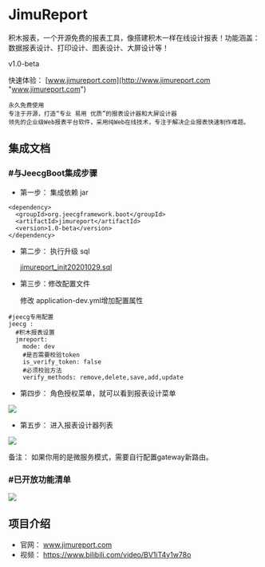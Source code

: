 # JimuReport

积木报表，一个开源免费的报表工具，像搭建积木一样在线设计报表！功能涵盖：数据报表设计、打印设计、图表设计、大屏设计等！


v1.0-beta

快速体验： [www.jimureport.com](http://www.jimureport.com "www.jimureport.com")

```
永久免费使用
专注于开源，打造“专业 易用 优质”的报表设计器和大屏设计器
领先的企业级Web报表平台软件，采用纯Web在线技术，专注于解决企业报表快速制作难题。
```

集成文档
-----------------------------------

###  #与JeecgBoot集成步骤

- 第一步： 集成依赖 jar
``` 
<dependency>
  <groupId>org.jeecgframework.boot</groupId>
  <artifactId>jimureport</artifactId>
  <version>1.0-beta</version>
</dependency>
``` 

- 第二步： 执行升级 sql

    [jimureport_init20201029.sql](https://github.com/zhangdaiscott/JimuReport/blob/master/db/jimureport_init20201029.sql "jimureport_init20201029.sql") 

- 第三步：修改配置文件

   修改 application-dev.yml增加配置属性

```
#jeecg专用配置
jeecg :
  #积木报表设置
  jmreport:
    mode: dev
    #是否需要校验token
    is_verify_token: false
    #必须校验方法
    verify_methods: remove,delete,save,add,update
```


- 第四步： 角色授权菜单，就可以看到报表设计菜单

![](https://oscimg.oschina.net/oscnet/up-e35b2318b8db9673fa064a0b50087bdd234.png)


- 第五步： 进入报表设计器列表

![](https://oscimg.oschina.net/oscnet/up-03d6c0a82f8e2fb96783eb5d9ce9a6a7bc0.png)

备注： 如果你用的是微服务模式，需要自行配置gateway新路由。

###  #已开放功能清单

![](https://oscimg.oschina.net/oscnet/up-d10e6c78dd5fb37923d3123be8c1ca23cd0.png)




项目介绍
-----------------------------------

- 官网： www.jimureport.com
- 视频： https://www.bilibili.com/video/BV1iT4y1w78o
